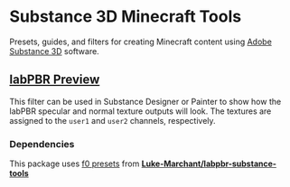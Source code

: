 # Substance 3D Minecraft Tools

Presets, guides, and filters for creating Minecraft content using
[Adobe Substance 3D](https://www.adobe.com/creativecloud/3d-ar.html) software.

## [labPBR Preview](./labpbr_preview/README.md "See Substance filter usage instructions")

This filter can be used in Substance Designer or Painter to show how the labPBR
specular and normal texture outputs will look. The textures are assigned to the
`user1` and `user2` channels, respectively.

### Dependencies

This package uses
[f0 presets](https://github.com/Luke-Marchant/labpbr-substance-tools/blob/main/labpbr_f0_presets/labpbr_f0_presets.sbs "Download presets package")
from
**[Luke-Marchant/labpbr-substance-tools](https://github.com/Luke-Marchant/labpbr-substance-tools/ "View the GitHub repository ❤️")**
